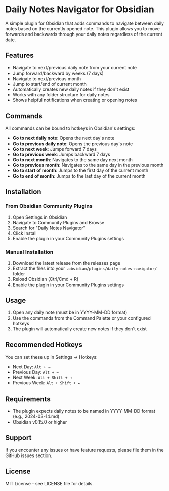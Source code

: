 # Daily Notes Navigator for Obsidian

A simple plugin for Obsidian that adds commands to navigate between daily notes based on the currently opened note. This plugin allows you to move forwards and backwards through your daily notes regardless of the current date.

## Features

- Navigate to next/previous daily note from your current note
- Jump forward/backward by weeks (7 days)
- Navigate to next/previous month
- Jump to start/end of current month
- Automatically creates new daily notes if they don't exist
- Works with any folder structure for daily notes
- Shows helpful notifications when creating or opening notes

## Commands

All commands can be bound to hotkeys in Obsidian's settings:

- **Go to next daily note**: Opens the next day's note
- **Go to previous daily note**: Opens the previous day's note
- **Go to next week**: Jumps forward 7 days
- **Go to previous week**: Jumps backward 7 days
- **Go to next month**: Navigates to the same day next month
- **Go to previous month**: Navigates to the same day in the previous month
- **Go to start of month**: Jumps to the first day of the current month
- **Go to end of month**: Jumps to the last day of the current month

## Installation

### From Obsidian Community Plugins

1. Open Settings in Obsidian
2. Navigate to Community Plugins and Browse
3. Search for "Daily Notes Navigator"
4. Click Install
5. Enable the plugin in your Community Plugins settings

### Manual Installation

1. Download the latest release from the releases page
2. Extract the files into your `.obsidian/plugins/daily-notes-navigator/` folder
3. Reload Obsidian (Ctrl/Cmd + R)
4. Enable the plugin in your Community Plugins settings

## Usage

1. Open any daily note (must be in YYYY-MM-DD format)
2. Use the commands from the Command Palette or your configured hotkeys
3. The plugin will automatically create new notes if they don't exist

## Recommended Hotkeys

You can set these up in Settings → Hotkeys:
- Next Day: `Alt + →`
- Previous Day: `Alt + ←`
- Next Week: `Alt + Shift + →`
- Previous Week: `Alt + Shift + ←`

## Requirements

- The plugin expects daily notes to be named in YYYY-MM-DD format (e.g., 2024-03-14.md)
- Obsidian v0.15.0 or higher

## Support

If you encounter any issues or have feature requests, please file them in the GitHub issues section.

## License

MIT License - see LICENSE file for details.